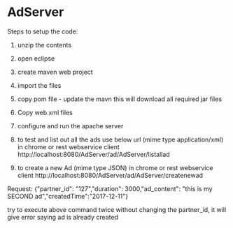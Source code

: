 # AdServer


Steps to setup the code:
1. unzip the contents
2. open eclipse
3. create maven web project
4. import the files
5. copy pom file - update the mavn this will download all required jar files
6. Copy web.xml files
6. configure and run the apache server

1. to test and list out all the ads use below url (mime type application/xml) in chrome or rest webservice client
http://localhost:8080/AdServer/ad/AdServer/listallad

2. to create a new Ad (mime type JSON) in chrome or rest webservice client
http://localhost:8080/AdServer/ad/AdServer/createnewad

Request:
{"partner_id": "127","duration": 3000,"ad_content": "this is my SECOND ad","createdTime":"2017-12-11"}

try to execute above command twice without changing the partner_id, it will give error saying ad is already created
